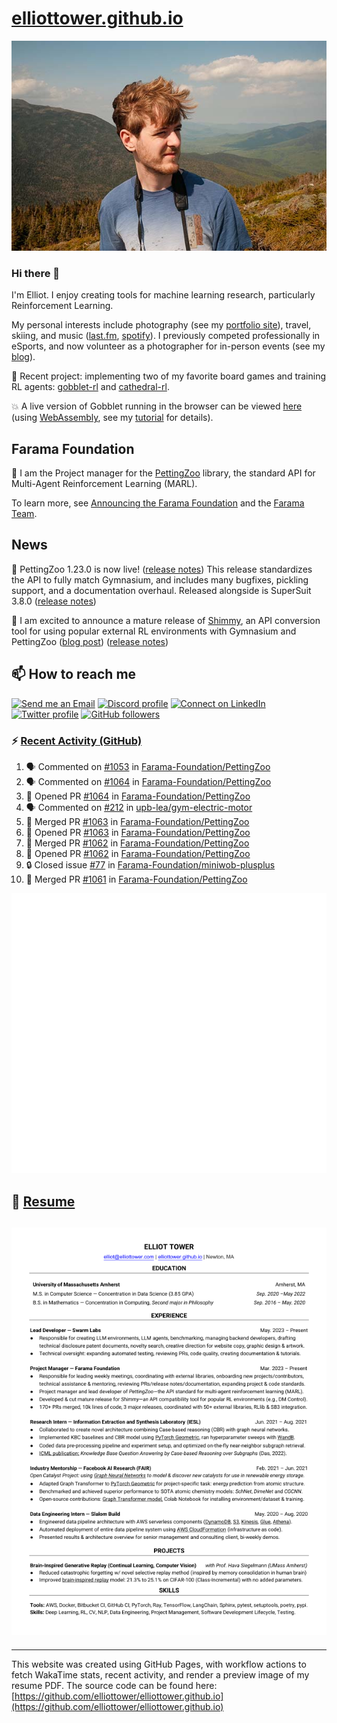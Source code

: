 # [elliottower.github.io](https://github.com/elliottower/elliottower.github.io)

[![A wild Elliot on Mt Washington](https://raw.githubusercontent.com/elliottower/elliottower.github.io/main/src/jpg/DSCF7539-600px.jpg?raw=true)](https://raw.githubusercontent.com/elliottower/elliottower.github.io/main/src/jpg/DSCF7539.jpg?raw=true)

### Hi there 👋

I'm Elliot. I enjoy creating tools for machine learning research, particularly Reinforcement Learning.

My personal interests include photography (see my [portfolio site](https://www.elliottower.com/)), travel, skiing, and music ([last.fm](https://www.last.fm/user/ajsdlfkwer), [spotify](https://open.spotify.com/user/12132818380)). I previously competed professionally in eSports, and now volunteer as a photographer for in-person events (see my [blog](https://www.elliottower.com/stories/?category=events)).

🤖 Recent project: implementing two of my favorite board games and training RL agents: [gobblet-rl](https://github.com/elliottower/gobblet-rl) and [cathedral-rl](https://github.com/elliottower/cathedral-rl). 

💥 A live version of Gobblet running in the browser can be viewed [here](https://elliottower.github.io/gobblet-rl/) (using [WebAssembly](https://webassembly.org/), see my [tutorial](https://github.com/elliottower/gobblet-rl/blob/main/tutorials/WebAssembly/web_assembly.md) for details).

## Farama Foundation

🚀 I am the Project manager for the [PettingZoo](https://github.com/Farama-Foundation/PettingZoo) library, the standard API for Multi-Agent Reinforcement Learning (MARL). 

To learn more, see [Announcing the Farama Foundation](https://farama.org/Announcing-The-Farama-Foundation) and the [Farama Team](https://farama.org/team).

## News

🎉 PettingZoo 1.23.0 is now live! ([release notes](https://github.com/Farama-Foundation/PettingZoo/releases/tag/1.23.0)) This release standardizes the API to fully match Gymnasium, and includes many bugfixes, pickling support, and a documentation overhaul. Released alongside is SuperSuit 3.8.0 ([release notes](https://github.com/Farama-Foundation/SuperSuit/releases/tag/3.8.0)) 

<!-- ![GitHub Release Date](https://img.shields.io/github/release-date/Farama-Foundation/PettingZoo) -->

🎉 I am excited to announce a mature release of [Shimmy](https://github.com/Farama-Foundation/Shimmy), an API conversion tool for using popular external RL environments with Gymnasium and PettingZoo ([blog post](https://farama.org/Announcing-Shimmy)) ([release notes](https://github.com/Farama-Foundation/Shimmy/releases/tag/v1.0.0)) 

## 📫 How to reach me

 [![Send me an Email](https://img.shields.io/badge/email-elliot%40elliottower.com-blue)](mailto:elliot@elliottower.com)
 [![Discord profile](https://img.shields.io/badge/Discord-7289DA?style=flat&logo=discord&logoColor=white)](https://discord.com/users/83091537923145728)
 [![Connect on LinkedIn](https://img.shields.io/badge/--linkedin?label=LinkedIn&logo=LinkedIn&style=social)](https://www.linkedin.com/in/elliot-tower)
 [![Twitter profile](https://img.shields.io/twitter/follow/elliottower?style=social)](https://twitter.com/ElliotTower/)
 [![GitHub followers](https://img.shields.io/github/followers/elliottower?style=social)](https://github.com/elliottower/)

### ⚡ [Recent Activity (GitHub)](https://github.com/elliottower)

<!--START_SECTION:activity-->
1. 🗣 Commented on [#1053](https://github.com/Farama-Foundation/PettingZoo/issues/1053#issuecomment-1681062777) in [Farama-Foundation/PettingZoo](https://github.com/Farama-Foundation/PettingZoo)
2. 🗣 Commented on [#1064](https://github.com/Farama-Foundation/PettingZoo/pull/1064#issuecomment-1681015297) in [Farama-Foundation/PettingZoo](https://github.com/Farama-Foundation/PettingZoo)
3. 💪 Opened PR [#1064](https://github.com/Farama-Foundation/PettingZoo/pull/1064) in [Farama-Foundation/PettingZoo](https://github.com/Farama-Foundation/PettingZoo)
4. 🗣 Commented on [#212](https://github.com/upb-lea/gym-electric-motor/issues/212#issuecomment-1679491989) in [upb-lea/gym-electric-motor](https://github.com/upb-lea/gym-electric-motor)
5. 🎉 Merged PR [#1063](https://github.com/Farama-Foundation/PettingZoo/pull/1063) in [Farama-Foundation/PettingZoo](https://github.com/Farama-Foundation/PettingZoo)
6. 💪 Opened PR [#1063](https://github.com/Farama-Foundation/PettingZoo/pull/1063) in [Farama-Foundation/PettingZoo](https://github.com/Farama-Foundation/PettingZoo)
7. 🎉 Merged PR [#1062](https://github.com/Farama-Foundation/PettingZoo/pull/1062) in [Farama-Foundation/PettingZoo](https://github.com/Farama-Foundation/PettingZoo)
8. 💪 Opened PR [#1062](https://github.com/Farama-Foundation/PettingZoo/pull/1062) in [Farama-Foundation/PettingZoo](https://github.com/Farama-Foundation/PettingZoo)
9. 🔒 Closed issue [#77](https://github.com/Farama-Foundation/miniwob-plusplus/issues/77) in [Farama-Foundation/miniwob-plusplus](https://github.com/Farama-Foundation/miniwob-plusplus)
10. 🎉 Merged PR [#1061](https://github.com/Farama-Foundation/PettingZoo/pull/1061) in [Farama-Foundation/PettingZoo](https://github.com/Farama-Foundation/PettingZoo)
<!--END_SECTION:activity-->


<picture>
  <a href="https://metrics.lecoq.io/insights?user=elliottower">
   <img src="/github-metrics.svg" alt="Metrics">
  </a>
</picture>

## 📄 [Resume](https://elliottower.github.io/src/pdf/resume.pdf)

<!-- PDF-TO-MARKDOWN:START -->
![Page 1](src/png/page1.png "Page 1")
---
<!-- PDF-TO-MARKDOWN:END -->

----

This website was created using GitHub Pages, with workflow actions to fetch WakaTime stats, recent activity, and render a preview image of my resume PDF. The source code can be found here: [https://github.com/elliottower/elliottower.github.io](https://github.com/elliottower/elliottower.github.io)
